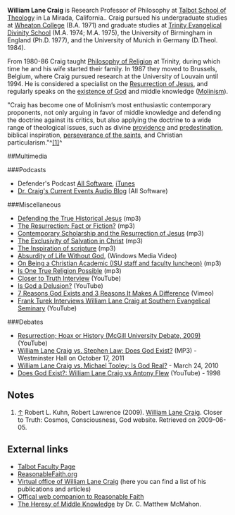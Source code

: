 **William Lane Craig** is Research Professor of Philosophy at
[Talbot School of Theology](Talbot_School_of_Theology "Talbot School of Theology")
in La Mirada, California.. Craig pursued his undergraduate studies
at [Wheaton College](Wheaton_College "Wheaton College") (B.A. 1971)
and graduate studies at
[Trinity Evangelical Divinity School](Trinity_Evangelical_Divinity_School "Trinity Evangelical Divinity School")
(M.A. 1974; M.A. 1975), the University of Birmingham in England
(Ph.D. 1977), and the University of Munich in Germany (D.Theol.
1984).

From 1980-86 Craig taught
[Philosophy of Religion](Philosophy_of_Religion "Philosophy of Religion")
at Trinity, during which time he and his wife started their family.
In 1987 they moved to Brussels, Belgium, where Craig pursued
research at the University of Louvain until 1994. He is considered
a specialist on the
[Resurrection of Jesus](Resurrection_of_Jesus "Resurrection of Jesus"),
and regularly speaks on the
[existence of God](Arguments_for_the_existence_of_God "Arguments for the existence of God")
and middle knowledge ([Molinism](Molinism "Molinism")).

"Craig has become one of Molinism’s most enthusiastic contemporary
proponents, not only arguing in favor of middle knowledge and
defending the doctrine against its critics, but also applying the
doctrine to a wide range of theological issues, such as divine
[providence](Providence "Providence") and
[predestination](Predestination "Predestination"), biblical
inspiration,
[perseverance of the saints](Perseverance_of_the_saints "Perseverance of the saints"),
and Christian particularism."^[[1]](#note-0)^

##Multimedia

###Podcasts

-   Defender's Podcast
    [All Software](http://www.reasonablefaith.org/podcast/Defenders.xml),
    [iTunes](http://phobos.apple.com/WebObjects/MZStore.woa/wa/viewPodcast?id=252618196)
-   [Dr. Craig's Current Events Audio Blog](http://www.rfmedia.org/blog/podcast.php)
    (All Software)

###Miscellaneous

-   [Defending the True Historical Jesus](http://www.cru.stuorg.iastate.edu/debate/Defending%20the%20True%20historical%20Jesus%20by%20Craig.mp3)
    (mp3)
-   [The Resurrection: Fact or Fiction?](http://www.veritas.org/mediafiles/Craig%20Resurrection%20Fresno.aiff.mp3)
    (mp3)
-   [Contemporary Scholarship and the Resurrection of Jesus](http://www.euroleadershipresources.org/Media/Audio/William_Lane_Criag-Evidence_for_the_resurrection.mp3)
    (mp3)
-   [The Exclusivity of Salvation in Christ](http://www.euroleadershipresources.org/Media/Audio/William_Lane_Craig-Exclusivity_of_Salvation_through_Christ.mp3)
    (mp3)
-   [The Inspiration of scripture](http://www.euroleadershipresources.org/Media/Audio/William_Lane_Craig-The_Inspiration_of_scripture.mp3)
    (mp3)
-   [Absurdity of Life Without God](http://hisdefense.org/LinkClick.aspx?link=http://hisdefense.org/video/Craig+-+Absurdity+of+Life+without+God.WMV&tabid=136&mid=934),
    (Windows Media Video)
-   [On Being a Christian Academic (ISU staff and faculty luncheon)](http://www.cru.stuorg.iastate.edu/debate/On%20Being%20a%20Christian%20Academic%20by%20Craig.mp3)
    (mp3)
-   [Is One True Religion Possible](http://www.cru.stuorg.iastate.edu/debate/Is%20One%20True%20Religion%20Possible%20by%20Craig.mp3)
    (mp3)
-   [Closer to Truth Interview](http://www.youtube.com/watch?v=Y4RY_Xhc5m0&feature=related) (YouTube)
-   [Is God a Delusion?](http://www.youtube.com/watch?feature=player_embedded&v=fP9CwDTRoOE) (YouTube)
-   [7 Reasons God Exists and 3 Reasons It Makes A Difference](http://vimeo.com/12208081) (Vimeo)
-   [Frank Turek Interviews William Lane Craig at Southern Evangelical Seminary](http://www.youtube.com/watch?v=eK-JwFBCSAU&feature=feedu) (YouTube)

###Debates

-   [Resurrection; Hoax or History (McGill University Debate, 2009)](http://www.youtube.com/watch?v=IQeh3tT9cY8) (YouTube)
-   [William Lane Craig vs. Stephen Law: Does God Exist?](http://www.brianauten.com/Apologetics/debate-craig-law.mp3) (MP3) - Westminster Hall on October 17, 2011
-   [William Lane Craig vs. Michael Tooley: Is God Real?](http://j.mp/Apologetics315-DebateCraigTooley) - March 24, 2010
-   [Does God Exist?: William Lane Craig vs Antony Flew](http://www.youtube.com/watch?v=NixhL0CoH2s) (YouTube) - 1998

## Notes

1.  [↑](#ref-0) Robert L. Kuhn, Robert Lawrence (2009).
    [William Lane Craig](http://www.closertotruth.com/participant/William-Lane-Craig/24).
    Closer to Truth: Cosmos, Consciousness, God website. Retrieved on
    2009-06-05.

## External links

-   [Talbot Faculty Page](http://www.talbot.edu/faculty/faculty_profiles/profile.cfm?n=william_craig)
-   [ReasonableFaith.org](http://www.reasonablefaith.org)
-   [Virtual office of William Lane Craig](http://www.leaderu.com/offices/billcraig/)
    (here you can find a list of his publications and articles)
-   [Offical web companion to Reasonable Faith](http://www.reasonablefaithtools.com)
-   [The Heresy of Middle Knowledge](http://www.apuritansmind.com/PuritanWorship/McMahonHeresyMiddleKnowledge.htm)
    by Dr. C. Matthew McMahon.
